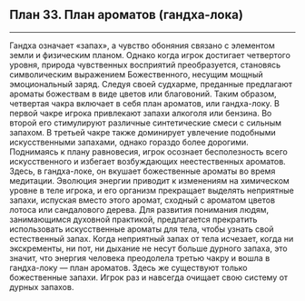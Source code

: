 ## План 33. План ароматов (гандха-лока) 


---
Гандха означает «запах», а чувство обоняния связано с элементом земли и физическим планом. Однако когда игрок достигает четвертого уровня, природа чувственных восприятий преобразуется, становясь символическим выражением Божественного, несущим мощный эмоциональный заряд. Следуя своей судхарме, преданные предлагают ароматы божествам в виде цветов или благовоний. Таким образом, четвертая чакра включает в себя план ароматов, или гандха-локу. В первой чакре игрока привлекают запахи алкоголя или бензина. Во второй его стимулируют различные синтетические смеси с сильным запахом. В третьей чакре также доминирует увлечение подобными искусственными запахами, однако гораздо более дорогими. Поднимаясь к плану равновесия, игрок осознает бесполезность всего искусственного и избегает возбуждающих неестественных ароматов. Здесь, в гандха-локе, он вкушает божественные ароматы во время медитации. Эволюция энергии приводит к изменениям на химическом уровне в теле игрока, и его организм прекращает выделять неприятные запахи, испуская вместо этого аромат, сходный с ароматом цветов лотоса или сандалового дерева. Для развития понимания людям, занимающимся духовной практикой, предлагается прекратить использовать искусственные ароматы для тела, чтобы узнать свой естественный запах. Когда неприятный запах от тела исчезает, когда ни экскременты, ни пот, ни дыхание не несут больше дурного запаха, это значит, что энергия человека преодолела третью чакру и вошла в гандха-локу — план ароматов. Здесь же существуют только божественные запахи. Игрок раз и навсегда очищает свою систему от дурных запахов.
